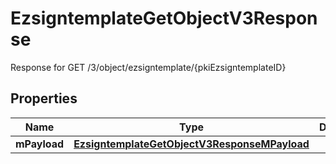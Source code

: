 

# EzsigntemplateGetObjectV3Response

Response for GET /3/object/ezsigntemplate/{pkiEzsigntemplateID}

## Properties

| Name | Type | Description | Notes |
|------------ | ------------- | ------------- | -------------|
|**mPayload** | [**EzsigntemplateGetObjectV3ResponseMPayload**](EzsigntemplateGetObjectV3ResponseMPayload.md) |  |  |



